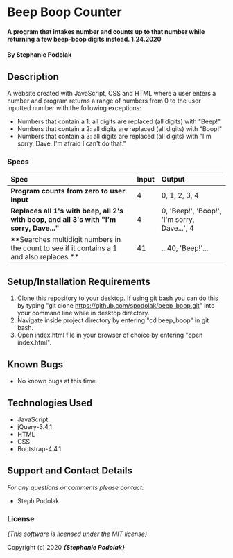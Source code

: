 # Beep Boop Counter

#### A program that intakes number and counts up to that number while returning a few beep-boop digits instead.  1.24.2020

#### **By Stephanie Podolak**

## Description

A website created with JavaScript, CSS and HTML where a user enters a number and program returns a range of numbers from 0 to the user inputted number with the following exceptions:
* Numbers that contain a 1: all digits are replaced (all digits) with "Beep!"
* Numbers that contain a 2: all digits are replaced (all digits) with "Boop!"
* Numbers that contain a 3: all digits are replaced (all digits) with "I'm sorry, Dave. I'm afraid I can't do that."


### Specs
| Spec | Input | Output |
| :-------------     | :------------- | :------------- |
| **Program counts from zero to user input** | 4 | 0, 1, 2, 3, 4 |
| **Replaces all 1's with beep, all 2's with boop, and all 3's with "I'm sorry, Dave..."** | 4 | 0, 'Beep!', 'Boop!', 'I'm sorry, Dave...', 4 |
| **Searches multidigit numbers in the count to see if it contains a 1 and also replaces **| 41 | ...40, 'Beep!'...|


## Setup/Installation Requirements

1. Clone this repository to your desktop. If using git bash you can do this by typing "git clone https://github.com/spodolak/beep_boop.git" into your command line while in desktop directory.
2. Navigate inside project directory by entering "cd beep_boop" in git bash.
3. Open index.html file in your browser of choice by entering "open index.html".


## Known Bugs
* No known bugs at this time.

## Technologies Used
* JavaScript
* jQuery-3.4.1
* HTML
* CSS
* Bootstrap-4.4.1

## Support and Contact Details

_For any questions or comments please contact:_
* Steph Podolak


### License

*{This software is licensed under the MIT license}*

Copyright (c) 2020 **_{Stephanie Podolak}_**

